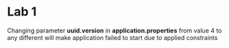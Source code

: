 # Lab 1

Changing parameter **uuid.version** in **application.properties** from value 4 to any different will make application failed to start due to applied constraints

